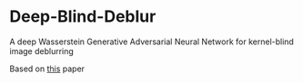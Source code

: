 # Deep-Blind-Deblur
A deep Wasserstein Generative Adversarial Neural Network for kernel-blind image deblurring

Based on [this](https://arxiv.org/pdf/1711.07064.pdf) paper
